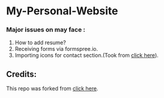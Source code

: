 # My-Personal-Website

### Major issues on may face :
1. How to add resume?
2. Receiving forms via formspree.io.
3. Importing icons for contact section.(Took from [click here](https://fontawesome.com/)).


## Credits:
This repo was forked from [click here](https://github.com/RyanFitzgerald/devportfolio).
